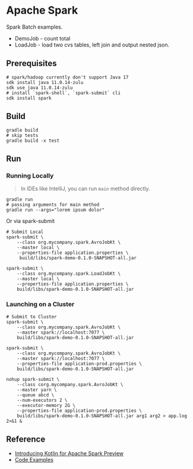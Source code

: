 # Apache Spark

Spark Batch examples.

* DemoJob - count total
* LoadJob - load two cvs tables, left join and output nested json.

## Prerequisites
```shell
# spark/hadoop currently don't support Java 17
sdk install java 11.0.14-zulu
sdk use java 11.0.14-zulu 
# install `spark-shell`, `spark-submit` cli
sdk install spark
```

## Build

```shell
gradle build
# skip tests
gradle build -x test
```

## Run

### Running Locally

> In IDEs like IntelliJ, you can run `main` method directly.

```shell
gradle run 
# passing arguments for main method
gradle run --args="lorem ipsum dolor"
```

Or via spark-submit

```shell
# Submit Local
spark-submit \
    --class org.mycompany.spark.AvroJobKt \
    --master local \
    --properties-file application.properties \
     build/libs/spark-demo-0.1.0-SNAPSHOT-all.jar
    
spark-submit \
    --class org.mycompany.spark.LoadJobKt \
    --master local \
    --properties-file application.properties \
    build/libs/spark-demo-0.1.0-SNAPSHOT-all.jar
```


### Launching on a Cluster

```shell
# Submit to Cluster
spark-submit \
    --class org.mycompany.spark.AvroJobKt \
    --master spark://localhost:7077 \
    build/libs/spark-demo-0.1.0-SNAPSHOT-all.jar

spark-submit \
    --class org.mycompany.spark.AvroJobKt \
    --master spark://localhost:7077 \
    --properties-file application-prod.properties \
    build/libs/spark-demo-0.1.0-SNAPSHOT-all.jar
    
nohup spark-submit \
    --class corg.mycompany.spark.AvroJobKt \
    --master yarn \
    --queue abcd \
    --num-executors 2 \
    --executor-memory 2G \
    --properties-file application-prod.properties \
    build/libs/spark-demo-0.1.0-SNAPSHOT-all.jar arg1 arg2 > app.log 2>&1 &
```
 

## Reference 
- [Introducing Kotlin for Apache Spark Preview](https://blog.jetbrains.com/kotlin/2020/08/introducing-kotlin-for-apache-spark-preview/)
- [Code Examples](https://github.com/JetBrains/kotlin-spark-api/tree/main/examples/src/main/kotlin/org/jetbrains/kotlinx/spark/examples)